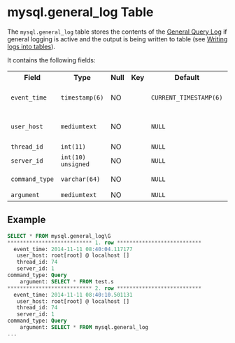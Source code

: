 # mysql.general_log Table

The `mysql.general_log` table stores the contents of the [General Query Log](/mariadb-administration/server-monitoring-logs/general-query-log/) if general logging is active and the output is being written to table (see [Writing logs into tables](/mariadb-administration/server-monitoring-logs/writing-logs-into-tables/)).

It contains the following fields:

<table><tbody><tr><th>Field</th><th>Type</th><th>Null</th><th>Key</th><th>Default</th><th>Description</th></tr>
<tr><td><code>event_time</code></td><td><code>timestamp(6)</code></td><td>NO</td><td></td><td><code>CURRENT_TIMESTAMP(6)</code></td><td>Time the query was executed.</td></tr>
<tr><td><code>user_host</code></td><td><code>mediumtext</code></td><td>NO</td><td></td><td><code>NULL</code></td><td>User and host combination.</td></tr>
<tr><td><code>thread_id</code></td><td><code>int(11)</code></td><td>NO</td><td></td><td><code>NULL</code></td><td>Thread id.</td></tr>
<tr><td><code>server_id</code></td><td><code>int(10) unsigned</code></td><td>NO</td><td></td><td><code>NULL</code></td><td>Server id.</td></tr>
<tr><td><code>command_type</code></td><td><code>varchar(64)</code></td><td>NO</td><td></td><td><code>NULL</code></td><td>Type of command.</td></tr>
<tr><td><code>argument</code></td><td><code>mediumtext</code></td><td>NO</td><td></td><td><code>NULL</code></td><td>Full query.</td></tr>
</tbody></table>

## Example

```sql
SELECT * FROM mysql.general_log\G
*************************** 1. row ***************************
  event_time: 2014-11-11 08:40:04.117177
   user_host: root[root] @ localhost []
   thread_id: 74
   server_id: 1
command_type: Query
    argument: SELECT * FROM test.s
*************************** 2. row ***************************
  event_time: 2014-11-11 08:40:10.501131
   user_host: root[root] @ localhost []
   thread_id: 74
   server_id: 1
command_type: Query
    argument: SELECT * FROM mysql.general_log
...
```